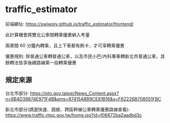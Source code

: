 # traffic_estimator

前端網址: https://xwjwpiy.github.io/traffic_estimator/frontend/


此計算機會將雙北公車間轉乘優惠納入考量

兩車間 60 分鐘內轉乘，且上下車都有刷卡，才可享轉乘優惠

優惠規則: 除普通公車轉普通公車，以及市民小巴/內科專車轉新北市普通公車，其餘轉法皆享後續路線第一段轉乘優惠

## 規定來源

台北市部分: https://pto.gov.taipei/News_Content.aspx?n=6B4D38874E971F4B&sms=87415A8B9CE81B16&s=F62226B708551FBC

新北市部分(請選快速、跳蛙、跨區幹線公車轉乘優惠路線查看): https://www.traffic.ntpc.gov.tw/home.jsp?id=f06672ba2aadbd3c
